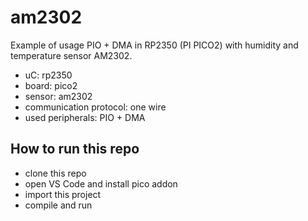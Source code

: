 # am2302

Example of usage PIO + DMA in RP2350 (PI PICO2) with humidity and temperature sensor AM2302.

- uC: rp2350
- board: pico2
- sensor: am2302
- communication protocol: one wire 
- used peripherals: PIO + DMA

## How to run this repo

- clone this repo
- open VS Code and install pico addon
- import this project
- compile and run
